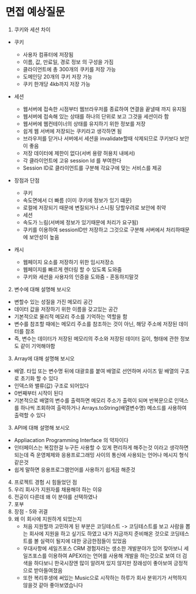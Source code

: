 # 면접 예상질문

1. 쿠키와 세션 차이
- 쿠키
	-  사용자 컴퓨터에 저장됨
	-  이름, 값, 만료일, 경로 정보 의 구성을 가짐
	-  클라이언트에 총 300개의 쿠키를 저장 가능
	-  도메인당 20개의 쿠키 저장 가능
	-  쿠키 한개당 4kb까지 저장 가능

- 세션
	- 웹서버에 접속한 시점부터 웹브라우저를 종료하여 연결을 끝낼때 까지 유지됨
	- 웹서버에 접속해 있는 상태를 하나의 단위로 보고 그것을 세션이라 함
	- 웹서버에 웹컨테이너의 상태를 유지하기 위한 정보를 저장
	- 쉽게 웹 서버에 저장되는 쿠키라고 생각하면 됨
	- 브라우저를 닫거나 서버에서 세션을 invalidate할때 삭제되므로 쿠키보다 보안이 좋음
	- 저장 데이터에 제한이 없다(서버 용량 허용치 내에서)
	- 각 클라이언트에 고유 session Id 를 부여한다
	- Session ID로 클라이언트를 구분해 각요구에 맞는 서비스를 제공

- 장점과 단점
	- 쿠키
	- 속도면에서 더 빠름 (이미 쿠키에 정보가 있기 떄문)
	- 로컬에 저장되기 때문에 변질되거나 스니핑 당할우려로 보안에 취약
	- 세션
	- 속도가 느림(서버에 정보가 있기때문에 처리가 요구됨)
	- 쿠키를 이용하여 sessionID만 저장하고 그것으로 구분해 서버에서 처리하때문에 보안성이 높음
- 캐시
	- 웹페이지 요소를 저장하기 위한 임시저장소
	- 웹페이지를 빠르게 렌더링 할 수 있도록 도와줌
	- 쿠키와 세션을 사용자의 인증을 도와줌 - 혼동하지말것
  
2.  변수에 대해 설명해 보시오
- 변할수 있는 성질을 가진 메모리 공간
- 데이터 값을 저장하기 위한 이름을 갖고있는 공간
- 기본적으로 물리적 메모리 주소를 기억하는 역할을 함
- 변수를 참조할 때에는 메모리 주소를 참조하는 것이 아닌, 해당 주소에 저장된 데이터를 참조
- 즉, 변수는 데이터가 저장된 메모리의 주소와 저장된 데이터 길이, 형태에 관한 정보도 같이 기억해야함
3.  Array에 대해 설명해 보시오
- 배열. 타입 또는 변수명 뒤에 대괄호를 붙여 배열로 선언하며 사이즈 밑 배열의 구조로 초기화 할 수 있다
- 인덱스와 밸류(값) 구조로 되어있다
- 0번째부터 시작이 된다
- 기본적으로 배열의 변수를 출력하면 메모리 주소가 출력이 되며 반복문으로 인덱스를 하나씩 조회하여 출력하거나 Arrays.toString(배열변수명) 메소드를 사용하여 출력할 수 있다

3. API에 대해 설명해 보시오
- Appliacation Programming Interface 의 약자이다
- 인터페이스는 복잡한걸 누구든 사용할 수 있게 편리하게 해주는것 이라고 생각하면 되는데
  즉 운영체제와 응용프로그래밍 사이의 통신에 사용되는 언어나 메시지 형식 같은것
- 쉽게 말하면 응용프로그램언어를 사용하기 쉽게끔 해준것

4.  프로젝트 경험 시 힘들었던 점
5.  우리 회사가 지원자를 채용해야 하는 이유
6.  전공이 다른데 왜 이 분야를 선택하였나
7.  포부
8.  장점 - 5와 귀결
9. 왜 이 회사에 지원하게 되었는지
   - 처음 지원할까 고민하게 된 부분은 코딩테스트 -> 코딩테스트를 보고 사람을 뽑는 회사에 지원을 하고 싶기도 하였고 내가 지금까지 준비해온 것으로 코딩테스트를 볼 실력이 될지에 대한 궁금한점들이 있었음
   - 우대사항에 세일즈포스 CRM 경험자라는 생소한 개발분야가 있어 찾아보니 세일즈포스를 이용하여 APEX라는 언어를 사용해 개발을 하는것으로 보여 더 검색을 하다보니 한국시장엔 많이 알려져 있지 않지만 장래성이 좋아보여 긍정적으로 받아들여졌음
   - 또한 복리후생에 써있는 Music으로 시작하는 하루가 회사 분위기가 서먹하지 않을것 같아 좋아보였습니다